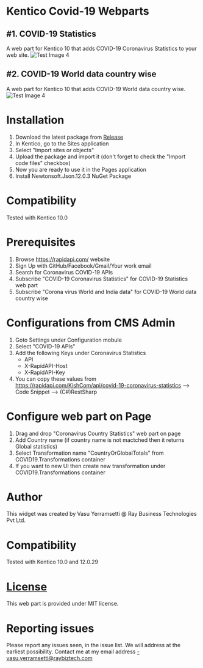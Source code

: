 # Kentico  Covid-19 Webparts
## #1. COVID-19 Statistics
A web part for Kentico 10 that adds COVID-19 Coronavirus Statistics to your web site.
![Test Image 4](https://github.com/vasu-rbt/K10Covid19Webparts/blob/master/SampleView.png)
## #2. COVID-19 World data country wise
A web part for Kentico 10 that adds COVID-19 World data country wise.
![Test Image 4](https://github.com/vasu-rbt/K10Covid19Webparts/blob/master/COVID-19AllCountriesData.png)
# Installation
1. Download the latest package from [Release](https://github.com/vasu-rbt/K10Covid19Webparts/releases)
2. In Kentico, go to the Sites application
3. Select "Import sites or objects"
4. Upload the package and import it (don't forget to check the "Import code files" checkbox)
5. Now you are ready to use it in the Pages application
6. Install Newtonsoft.Json.12.0.3 NuGet Package
# Compatibility
Tested with Kentico 10.0
# Prerequisites
1. Browse https://rapidapi.com/ website
2. Sign Up with GitHub/Facebook/Gmail/Your work email
3. Search for Coronavirus COVID-19 APIs
4. Subscribe "COVID-19 Coronavirus Statistics" for COVID-19 Statistics web part
5. Subscribe "Corona virus World and India data" for COVID-19 World data country wise
# Configurations from CMS Admin
1. Goto Settings under Configuration mobule
2. Select "COVID-19 APIs"
3. Add the following Keys under Coronavirus Statistics 
   - API
   - X-RapidAPI-Host
   - X-RapidAPI-Key
 4. You can copy these values from https://rapidapi.com/KishCom/api/covid-19-coronavirus-statistics --> Code Snippet --> (C#)RestSharp
# Configure web part on Page
1. Drag and drop "Coronavirus Country Statistics" web part on page
2. Add Country name (if country name is not mactched then it returns Global statistics)
3. Select Transformation name "CountryOrGlobalTotals" from COVID19.Transformations container
4. If you want to new UI then create new transformation under COVID19.Transformations container

# Author
This widget was created by Vasu Yerramsetti @ Ray Business Technologies Pvt Ltd.

# Compatibility
Tested with Kentico 10.0 and 12.0.29

# [License](LICENSE)
This web part is provided under MIT license.

# Reporting issues
Please report any issues seen, in the issue list. We will address at the earliest possibility.
Contact me at my email address -vasu.yerramsetti@raybiztech.com


